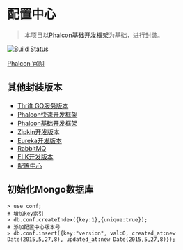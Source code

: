# 配置中心

> 本项目以[Phalcon基础开发框架](https://github.com/limingxinleo/basic-phalcon)为基础，进行封装。

[![Build Status](https://travis-ci.org/limingxinleo/config-center-phalcon.svg?branch=master)](https://travis-ci.org/limingxinleo/config-center-phalcon)

[Phalcon 官网](https://docs.phalconphp.com/zh/latest/index.html)

## 其他封装版本
- [Thrift GO服务版本](https://github.com/limingxinleo/thrift-go-phalcon-project)
- [Phalcon快速开发框架](https://github.com/limingxinleo/biz-phalcon)
- [Phalcon基础开发框架](https://github.com/limingxinleo/basic-phalcon)
- [Zipkin开发版本](https://github.com/limingxinleo/zipkin-phalcon)
- [Eureka开发版本](https://github.com/limingxinleo/eureka-phalcon)
- [RabbitMQ](https://github.com/limingxinleo/rabbitmq-phalcon)
- [ELK开发版本](https://github.com/limingxinleo/elk-phalcon)
- [配置中心](https://github.com/limingxinleo/config-center-phalcon)


## 初始化Mongo数据库
~~~
> use conf;
# 增加key索引
> db.conf.createIndex({key:1},{unique:true});
# 添加配置中心版本号
> db.conf.insert({key:"version", val:0, created_at:new Date(2015,5,27,8), updated_at:new Date(2015,5,27,8)});
~~~

